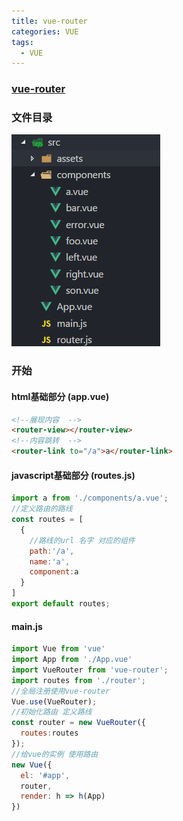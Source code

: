 ```yaml
---
title: vue-router
categories: VUE
tags:
  - VUE
---
```




### [vue-router](https://router.vuejs.org/zh-cn/)

### 文件目录

![](../../images/snipaste_20170522_173139.png)

### 开始

#### html基础部分 (app.vue)

```html
<!--展现内容  -->
<router-view></router-view>
<!--内容跳转  -->
<router-link to="/a">a</router-link>
```

#### javascript基础部分 (routes.js)

```javascript
import a from './components/a.vue';
//定义路由的路线
const routes = [
  {
    //路线的url 名字 对应的组件
    path:'/a',
    name:'a',
    component:a
  }
]
export default routes;
```

#### main.js

```javascript
import Vue from 'vue'
import App from './App.vue'
import VueRouter from 'vue-router';
import routes from './router';
//全局注册使用vue-router
Vue.use(VueRouter);
//初始化路由 定义路线
const router = new VueRouter({
  routes:routes
});
//给vue的实例 使用路由
new Vue({
  el: '#app',
  router,
  render: h => h(App)
})
```

